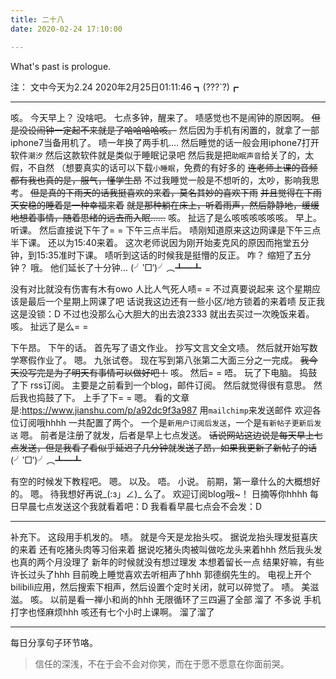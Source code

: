 ```yaml
---
title: 二十八
date: 2020-02-24 17:10:00

---
```

What's past is prologue.

<!--more-->

注：
文中今天为2.24
2020年2月25日01:11:46
┓(???`?)┏


----------

咳。
今天早上？
没啥吧。
七点多钟，醒来了。
啧感觉也不是闹钟的原因啊。
~~但是没设闹钟一定起不来就是了哈哈哈哈咳。~~
然后因为手机有闲置的，就拿了一部iphone7当备用机了。
啧一年换了两手机....
然后睡觉的话一般会用iphone7打开软件`潮汐`
然后这款软件就是类似于睡眠记录吧
然后我是把`助眠声音`给关了的，太假，不自然
（想要真实的话可以下载`小睡眠`，免费的有好多的
~~连老师上课的音频都有我也真的是，服气，懂学生昂~~
不过我睡觉一般是不想听的，太吵，影响我思考。
~~但是真的下雨天的话我挺喜欢的来着，莫名其妙的喜欢下雨~~
~~并且觉得在下雨天安稳的睡着是一种幸福来着~~
~~就是那种躺在床上，听着雨声，然后静静地，缓缓地想着事情，随着思绪的远去而入眠……~~
咳。
扯远了是么咳咳咳咳咳咳。
早上。
听课。
然后直接说下午了= =
下午三点半后。
啧刚知道原来这边网课是下午三点半下课。
还以为15:40来着。
这次老师说因为刚开始麦克风的原因而拖堂五分钟，到15:35准时下课。
啧听到这话的时候我是挺懵的反正。
咋？
缩短了五分钟？
哦。
他们延长了十分钟...
(╯‵□′)╯︵┻━┻

没有对比就没有伤害有木有owo
人比人气死人啧= =
不过真要说起来
这个星期应该是最后一个星期上网课了吧
话说我这边还有一些小区/地方锁着的来着啧
反正我这是没锁：D
不过也没那么心大胆大的出去浪2333
就出去买过一次晚饭来着。
咳。
扯远了是么= =

下午昂。
下午的话。
首先写了语文作业。
抄写文言文全文啧。
然后就开始写数学寒假作业了。
嗯。
九张试卷。
现在写到第八张第二大面三分之一完成。
~~我今天没写完是为了明天有事情可以做好吧！~~
咳。
然后= =
唔。
玩了下电脑。
捣鼓了下 rss订阅。
主要是之前看到一个blog，邮件订阅。
然后就觉得很有意思。
然后我也捣鼓了下。
上手了下= =
嗯。
看的文章是:https://www.jianshu.com/p/a92dc9f3a987
用`mailchimp`来发送邮件
欢迎各位订阅哦hhhh
一共配置了两个。
一个是`新用户订阅后发送`，一个是`有新帖子更新后发送`
嗯。
前者是注册了就发，后者是早上七点发送。
~~话说网站这边说是每天早上七点发送，但是我看了看似乎延迟了几分钟就发送了昂，如果我更新了新帖子的话~~
(╯‵□′)╯︵┻━┻

有空的时候发下教程吧。
嗯。
以及。
唔。
小说。
前期，第一章什么的大概想好的。
嗯。
待我想好再说_(:з」∠)_
么了。
欢迎订阅blog哦~！
日摘等你hhhh
每日早晨七点发送这个我就看着吧：D
我看看早晨七点会不会发：D


----------
补充下。
这段用手机发的。
啧。
就是今天是龙抬头哎。
据说龙抬头理发挺喜庆的来着
还有吃猪头肉等习俗来着
据说吃猪头肉被叫做吃龙头来着hhh
然后我头发也真的两个月没理了
新年的时候就没有想过理发
本想着留长一点
结果好嘛，有些许长过头了hhh
目前晚上睡觉喜欢去听相声了hhh
郭德纲先生的。
电视上开个bilibili应用，然后搜索下相声，然后设置个定时关闭，就可以碎觉了。
啧。
美滋滋。
咳。
以前是看一禅小和尚的hhh
无限循环了三四遍了全部
溜了
不多说
手机打字也怪麻烦hhh
咳还有七个小时上课啊。
溜了溜了


----------
每日分享句子环节咯。

> 信任的深浅，不在于会不会对你笑，而在于愿不愿意在你面前哭。